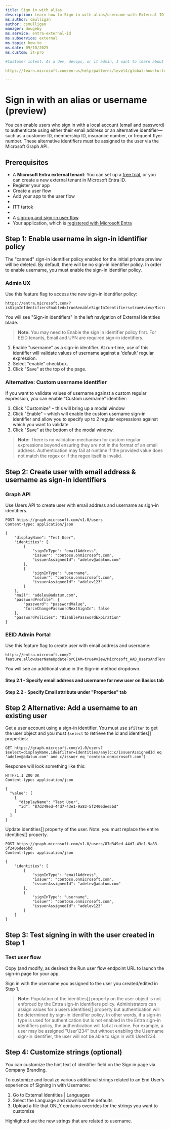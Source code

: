 ```yaml
---
title: Sign in with alias
description: Learn how to Sign in with alias/username with External ID for customer identity and access management (CIAM). Get detailed steps to enable username as a sign-in identifier and create users with both email address and username. 
ms.author: cmulligan
author: csmulligan
manager: dougeby
ms.service: entra-external-id 
ms.subservice: external
ms.topic: how-to
ms.date: 09/10/2025
ms.custom: it-pro

#Customer intent: As a dev, devops, or it admin, I want to learn about how to enable sign in with alias/username through the Microsoft Entra admin center and Graph API.

https://learn.microsoft.com/en-us/help/patterns/level4/global-how-to-template

---
```

# Sign in with an alias or username (preview)

You can enable users who sign in with a local account (email and password) to authenticate using either their email address or an alternative identifier—such as a customer ID, membership ID, insurance number, or frequent flyer number. These alternative identifiers must be assigned to the user via the Microsoft Graph API.

## Prerequisites

- A **Microsoft Entra external tenant**: You can set up a <a href="https://aka.ms/ciam-free-trial?wt.mc_id=ciamcustomertenantfreetrial_linkclick_content_cnl" target="_blank">free trial</a>, or you can create a new external tenant in Microsoft Entra ID.
- Register your app
- Create a user flow
- Add your app to the user flow
- 
- ITT tartok
- 
- A [sign-up and sign-in user flow](how-to-user-flow-sign-up-sign-in-customers.md).
- Your application, which is [registered with Microsoft Entra](/entra/identity-platform/quickstart-register-app)

## Step 1: Enable username in sign-in identifier policy

The "canned" sign-in identifier policy enabled for the initial private preview will be deleted. By default, there will be no sign-in identifier policy. In order to enable username, you must enable the sign-in identifier policy.

### Admin UX

Use this feature flag to access the new sign-in identifier policy:

```
https://entra.microsoft.com/?isSignInIdentifiersEnabled=true&enableSignInIdentifiers=true#view/Microsoft_AAD_IAM/CompanyRelationshipsMenuBlade/~/SignInIdentifiers/menuId/ExternalIdentitiesGettingStarted
```

You will see "Sign-in identifiers" in the left navigation of External Identities blade.

> **Note:** You may need to Enable the sign in identifier policy first. For EEID tenants, Email and UPN are required sign-in identifiers.

1. Enable "username" as a sign-in identifier. At run-time, use of this identifier will validate values of username against a 'default' regular expression.
2. Select "enable" checkbox.
3. Click "Save" at the top of the page.

### Alternative: Custom username identifier

If you want to validate values of username against a custom regular expression, you can enable "Custom username" identifier:

1. Click "Customize" – this will bring up a modal window
2. Click "Enable" – which will enable the custom username sign-in identifier and allow you to specify up to 2 regular expressions against which you want to validate
3. Click "Save" at the bottom of the modal window.

> **Note:** There is no validation mechanism for custom regular expressions beyond ensuring they are not in the format of an email address. Authentication may fail at runtime if the provided value does not match the regex or if the regex itself is invalid.

## Step 2: Create user with email address & username as sign-in identifiers

### Graph API

Use Users API to create user with email address and username as sign-in identifiers.

```http
POST https://graph.microsoft.com/v1.0/users
Content-type: application/json

{
    "displayName": "Test User",
    "identities": [
        {
            "signInType": "emailAddress",
            "issuer": "contoso.onmicrosoft.com",
            "issuerAssignedId": "adelev@adatum.com"
        },
        {
            "signInType": "username",
            "issuer": "contoso.onmicrosoft.com",
            "issuerAssignedId": "adelev123"
        }
    ],
    "mail": "adelev@adatum.com",
    "passwordProfile": {
        "password": "passwordValue",
        "forceChangePasswordNextSignIn": false
    },
    "passwordPolicies": "DisablePasswordExpiration"
}
```

### EEID Admin Portal

Use this feature flag to create user with email address and username:

```
https://entra.microsoft.com/?feature.allowUserNameUpdateForCIAM=true#view/Microsoft_AAD_UsersAndTenants/CreateExternalUser.ReactView/tenantType/CIAM
```

You will see an additional value in the Sign-in method dropdown.

#### Step 2.1 - Specify email address and username for new user on Basics tab

#### Step 2.2 - Specify Email attribute under "Properties" tab

## Step 2 Alternative: Add a username to an existing user

Get a user account using a sign-in identifier. You must use `$filter` to get the user object and you must `$select` to retrieve the id and identities[] properties:

```http
GET https://graph.microsoft.com/v1.0/users?$select=displayName,id&$filter=identities/any(c:c/issuerAssignedId eq 'adelev@adatum.com' and c/issuer eq 'contoso.onmicrosoft.com')
```

Response will look something like this:

```http
HTTP/1.1 200 OK
Content-type: application/json

{
  "value": [
    {
      "displayName": "Test User",
      "id": "87d349ed-44d7-43e1-9a83-5f2406dee5bd"
    }
  ]
}
```

Update identities[] property of the user. Note: you must replace the entire identities[] property.

```http
POST https://graph.microsoft.com/v1.0/users/87d349ed-44d7-43e1-9a83-5f2406dee5bd
Content-type: application/json

{
    "identities": [
        {
            "signInType": "emailAddress",
            "issuer": "contoso.onmicrosoft.com",
            "issuerAssignedId": "adelev@adatum.com"
        },
        {
            "signInType": "username",
            "issuer": "contoso.onmicrosoft.com",
            "issuerAssignedId": "adelev123"
        }
    ]
}
```

## Step 3: Test signing in with the user created in Step 1

### Test user flow

Copy (and modify, as desired) the Run user flow endpoint URL to launch the sign-in page for your app.

Sign in with the username you assigned to the user you created/edited in Step 1.

> **Note:** Population of the identities[] property on the user object is not enforced by the Entra sign-in identifiers policy. Administrators can assign values for a users identities[] property but authentication will be determined by sign-in identifier policy. In other words, if a sign-in type is used for authentication but is not enabled in the Entra sign-in identifiers policy, the authentication will fail at runtime. For example, a user may be assigned "User1234" but without enabling the Username sign-in identifier, the user will not be able to sign in with User1234.

## Step 4: Customize strings (optional)

You can customize the hint text of identifier field on the Sign in page via Company Branding.

To customize and localize various additional strings related to an End User's experience of Signing in with Username:

1. Go to External Identities | Languages
2. Select the Language and download the defaults
3. Upload a file that ONLY contains overrides for the strings you want to customize

Highlighted are the new strings that are related to username.
